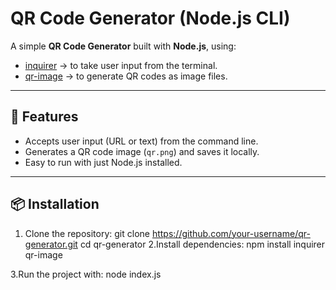 # QR Code Generator (Node.js CLI)

A simple **QR Code Generator** built with **Node.js**, using:
- [inquirer](https://www.npmjs.com/package/inquirer) → to take user input from the terminal.
- [qr-image](https://www.npmjs.com/package/qr-image) → to generate QR codes as image files.

---

## 🚀 Features
- Accepts user input (URL or text) from the command line.
- Generates a QR code image (`qr.png`) and saves it locally.
- Easy to run with just Node.js installed.

---

## 📦 Installation

 1. Clone the repository:
   git clone https://github.com/your-username/qr-generator.git
   cd qr-generator
 2.Install dependencies:
   npm install inquirer qr-image
   
 3.Run the project with:
   node index.js
